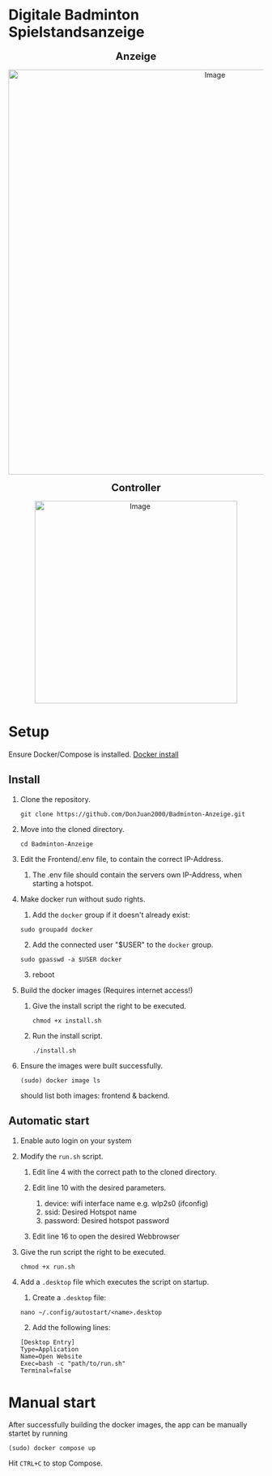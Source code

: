 # Digitale Badminton Spielstandsanzeige

<p align="center">
  <strong><span style="font-size: 20px;">Anzeige</span></strong>  
</p>
<p align="center">
  <img src="https://github.com/user-attachments/assets/69a8f14c-24cb-429f-b81b-6e708a18cfc9" alt="Image" width="800">
</p>

<p align="center">
  <strong><span style="font-size: 20px;">Controller</span></strong>  
</p>
<p align="center">
  <img src="https://github.com/user-attachments/assets/0515b818-1b01-4d4e-9154-363cf6ae51eb" alt="Image" width="400">
</p>


# Setup
Ensure Docker/Compose is installed. [Docker install](https://docs.docker.com/engine/install/)

## Install
1. Clone the repository.
    ```shell
    git clone https://github.com/DonJuan2000/Badminton-Anzeige.git
    ```
2. Move into the cloned directory.
    ```shell
    cd Badminton-Anzeige
    ```

3. Edit the Frontend/.env file, to contain the correct IP-Address.

    1. The .env file should contain the servers own IP-Address, when starting a hotspot.

4. Make docker run without sudo rights.
    1. Add the `docker` group if it doesn't already exist:
    ```shell
    sudo groupadd docker
    ```
    2. Add the connected user "$USER" to the `docker` group.
    ```shell
    sudo gpasswd -a $USER docker
    ```
    3. reboot

5. Build the docker images (Requires internet access!)

    1. Give the install script the right to be executed.
        ```shell
        chmod +x install.sh
        ```
    2. Run the install script.
        ```shell
        ./install.sh
        ```

6. Ensure the images were built successfully.
    ```shell
    (sudo) docker image ls
    ```
    should list both images: frontend & backend.

## Automatic start
1. Enable auto login on your system

2. Modify the `run.sh` script.

    1. Edit line 4 with the correct path to the cloned directory.
    2. Edit line 10 with the desired parameters. 

        1. device: wifi interface name e.g. wlp2s0 (ifconfig)
        2. ssid: Desired Hotspot name
        3. password: Desired hotspot password

    3. Edit line 16 to open the desired Webbrowser

3. Give the run script the right to be executed.
    ```shell
    chmod +x run.sh
    ```

4. Add a `.desktop` file which executes the script on startup.

    1. Create a `.desktop` file:
    ```shell
    nano ~/.config/autostart/<name>.desktop
    ```
    2. Add the following lines:
    ```shell
    [Desktop Entry]
    Type=Application
    Name=Open Website
    Exec=bash -c "path/to/run.sh"
    Terminal=false
    ```


    
        


    

# Manual start
After successfully building the docker images, the app can be manually startet by running
```shell
(sudo) docker compose up
```

Hit `CTRL+C` to stop Compose.
